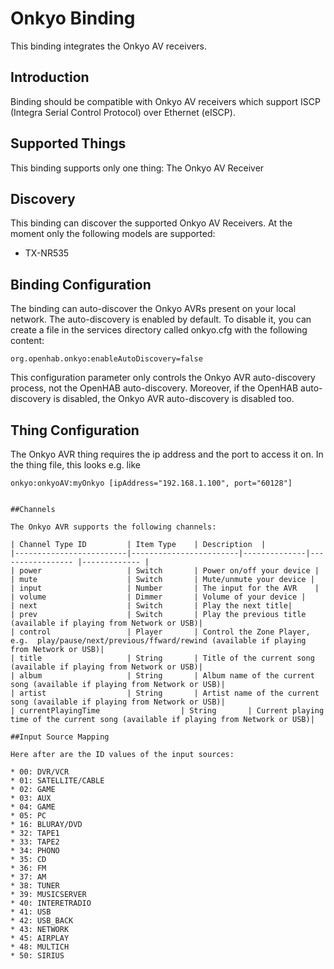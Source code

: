 # Onkyo Binding

This binding integrates the Onkyo AV receivers.

## Introduction
Binding should be compatible with Onkyo AV receivers which support ISCP (Integra Serial Control Protocol) over Ethernet (eISCP).

## Supported Things
This binding supports only one thing: The Onkyo AV Receiver


## Discovery
This binding can discover the supported Onkyo AV Receivers. At the moment only the following models are supported:

* TX-NR535

## Binding Configuration
The binding can auto-discover the Onkyo AVRs present on your local network. The auto-discovery is enabled by default. To disable it, you can create a file in the services directory called onkyo.cfg with the following content:

```
org.openhab.onkyo:enableAutoDiscovery=false
```

This configuration parameter only controls the Onkyo AVR auto-discovery process, not the OpenHAB auto-discovery. Moreover, if the OpenHAB auto-discovery is disabled, the Onkyo AVR auto-discovery is disabled too.


## Thing Configuration
The Onkyo AVR thing requires the ip address and the port to access it on.
In the thing file, this looks e.g. like
```
onkyo:onkyoAV:myOnkyo [ipAddress="192.168.1.100", port="60128"]


##Channels

The Onkyo AVR supports the following channels:

| Channel Type ID         | Item Type    | Description  |
|-------------------------|------------------------|--------------|----------------- |------------- |
| power                   | Switch       | Power on/off your device |
| mute                    | Switch       | Mute/unmute your device |
| input                   | Number       | The input for the AVR    |
| volume                  | Dimmer       | Volume of your device |
| next                    | Switch       | Play the next title|
| prev                    | Switch       | Play the previous title (available if playing from Network or USB)|
| control                 | Player       | Control the Zone Player, e.g.  play/pause/next/previous/ffward/rewind (available if playing from Network or USB)|
| title                   | String       | Title of the current song (available if playing from Network or USB)|
| album                   | String       | Album name of the current song (available if playing from Network or USB)|
| artist                  | String       | Artist name of the current song (available if playing from Network or USB)|
| currentPlayingTime                  | String       | Current playing time of the current song (available if playing from Network or USB)|

##Input Source Mapping

Here after are the ID values of the input sources:

* 00: DVR/VCR
* 01: SATELLITE/CABLE
* 02: GAME
* 03: AUX
* 04: GAME
* 05: PC
* 16: BLURAY/DVD
* 32: TAPE1
* 33: TAPE2
* 34: PHONO
* 35: CD
* 36: FM
* 37: AM
* 38: TUNER
* 39: MUSICSERVER
* 40: INTERETRADIO
* 41: USB
* 42: USB_BACK
* 43: NETWORK
* 45: AIRPLAY
* 48: MULTICH
* 50: SIRIUS

